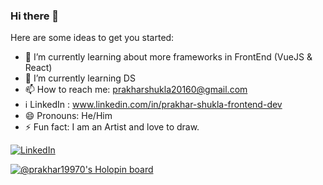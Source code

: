 ### Hi there 👋

Here are some ideas to get you started:

- 🔭 I’m currently learning about more frameworks in FrontEnd (VueJS & React) 
- 🌱 I’m currently learning DS
- 📫 How to reach me: prakharshukla20160@gmail.com
- ℹ️ LinkedIn : www.linkedin.com/in/prakhar-shukla-frontend-dev
- 😄 Pronouns: He/Him
- ⚡ Fun fact: I am an Artist and love to draw.

[![LinkedIn](https://img.shields.io/badge/LinkedIn-0077B5?style=for-the-badge&logo=linkedin&logoColor=white)](https://www.linkedin.com/in/prakhar-shukla-2153bb147)

[![@prakhar19970's Holopin board](https://holopin.me/prakhar19970)](https://holopin.io/@prakhar19970)
